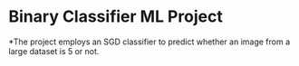 # Binary Classifier ML Project
*The project employs an SGD classifier to predict whether an image from a large dataset is 5 or not.
